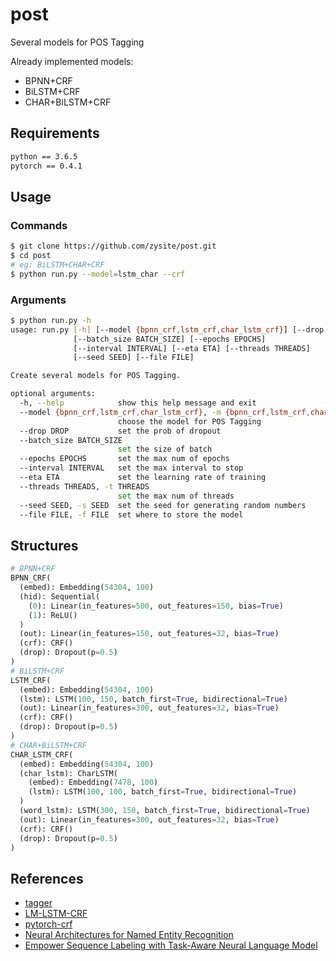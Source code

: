 # post

Several models for POS Tagging

Already implemented models:

* BPNN+CRF
* BiLSTM+CRF
* CHAR+BiLSTM+CRF

## Requirements

```txt
python == 3.6.5
pytorch == 0.4.1
```

## Usage

### Commands

```sh
$ git clone https://github.com/zysite/post.git
$ cd post
# eg: BiLSTM+CHAR+CRF
$ python run.py --model=lstm_char --crf
```

### Arguments

```sh
$ python run.py -h
usage: run.py [-h] [--model {bpnn_crf,lstm_crf,char_lstm_crf}] [--drop DROP]
              [--batch_size BATCH_SIZE] [--epochs EPOCHS]
              [--interval INTERVAL] [--eta ETA] [--threads THREADS]
              [--seed SEED] [--file FILE]

Create several models for POS Tagging.

optional arguments:
  -h, --help            show this help message and exit
  --model {bpnn_crf,lstm_crf,char_lstm_crf}, -m {bpnn_crf,lstm_crf,char_lstm_crf}
                        choose the model for POS Tagging
  --drop DROP           set the prob of dropout
  --batch_size BATCH_SIZE
                        set the size of batch
  --epochs EPOCHS       set the max num of epochs
  --interval INTERVAL   set the max interval to stop
  --eta ETA             set the learning rate of training
  --threads THREADS, -t THREADS
                        set the max num of threads
  --seed SEED, -s SEED  set the seed for generating random numbers
  --file FILE, -f FILE  set where to store the model
```

## Structures

```python
# BPNN+CRF
BPNN_CRF(
  (embed): Embedding(54304, 100)
  (hid): Sequential(
    (0): Linear(in_features=500, out_features=150, bias=True)
    (1): ReLU()
  )
  (out): Linear(in_features=150, out_features=32, bias=True)
  (crf): CRF()
  (drop): Dropout(p=0.5)
)
# BiLSTM+CRF
LSTM_CRF(
  (embed): Embedding(54304, 100)
  (lstm): LSTM(100, 150, batch_first=True, bidirectional=True)
  (out): Linear(in_features=300, out_features=32, bias=True)
  (crf): CRF()
  (drop): Dropout(p=0.5)
)
# CHAR+BiLSTM+CRF
CHAR_LSTM_CRF(
  (embed): Embedding(54304, 100)
  (char_lstm): CharLSTM(
    (embed): Embedding(7478, 100)
    (lstm): LSTM(100, 100, batch_first=True, bidirectional=True)
  )
  (word_lstm): LSTM(300, 150, batch_first=True, bidirectional=True)
  (out): Linear(in_features=300, out_features=32, bias=True)
  (crf): CRF()
  (drop): Dropout(p=0.5)
)
```

## References

* [tagger](https://github.com/glample/tagger)
* [LM-LSTM-CRF](https://github.com/LiyuanLucasLiu/LM-LSTM-CRF)
* [pytorch-crf](https://github.com/kmkurn/pytorch-crf)
* [Neural Architectures for Named Entity Recognition](https://arxiv.org/pdf/1603.01360.pdf)
* [Empower Sequence Labeling with Task-Aware Neural Language Model](https://arxiv.org/pdf/1709.04109.pdf)
